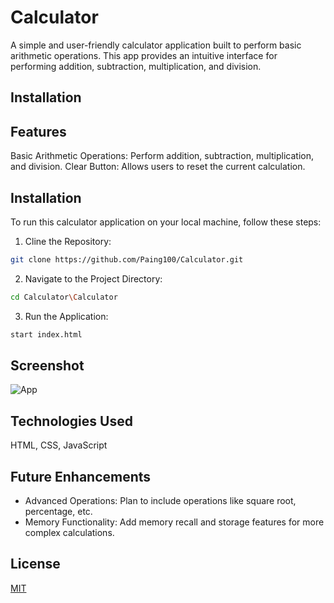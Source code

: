 # Calculator

A simple and user-friendly calculator application built to perform basic arithmetic operations. This app provides an intuitive interface for performing addition, subtraction, multiplication, and division.
## Installation

## Features

Basic Arithmetic Operations: Perform addition, subtraction, multiplication, and division. Clear Button: Allows users to reset the current calculation.


## Installation 

To run this calculator application on your local machine, follow these steps:

1. Cline the Repository:

```bash
git clone https://github.com/Paing100/Calculator.git
```
2.  Navigate to the Project Directory:

```bash
cd Calculator\Calculator
```
3. Run the Application:

```bash
start index.html
```

## Screenshot 

![App](https://github.com/user-attachments/assets/2ccee125-ff8c-4524-85ef-edc71013bb45)

## Technologies Used

HTML, CSS, JavaScript

## Future Enhancements

- Advanced Operations: Plan to include operations like square root, percentage, etc.
- Memory Functionality: Add memory recall and storage features for more complex calculations.

## License

[MIT](https://choosealicense.com/licenses/mit/)
